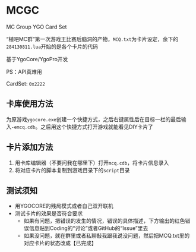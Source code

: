 # MCGC
MC Group YGO Card Set

“植吧MC群”第一次游戏王比赛后脑洞的产物，`MCQ.txt`为卡片设定，余下的`284130811.lua`开始的是各个卡片的代码

基于YgoCore/YgoPro开发

PS：API真难用

CardSet: `0x2222`

## 卡库使用方法
为原游戏`ygocore.exe`创建一个快捷方式，之后右键属性后在目标一栏的最后输入`-emcq.cdb`。之后用这个快捷方式打开游戏就能看见DIY卡片了

## 卡片添加方法
1. 用卡库编辑器（不要问我在哪里下）打开`mcq.cdb`，将卡片信息录入
2. 将对应卡片的脚本复制到游戏目录下的`script`目录

## 测试须知
- 用YGOCORE的残局模式或者自己双开联机
- 测试卡片的效果是否符合要求
	- 如果有问题，把错误的发生的情况，错误的具体描述，下方输出的红色错误信息贴到Coding的“讨论”或者GitHub的“Issue”里去
	- 如果没问题，就在群里或者私聊敲我跟我说没问题，然后把MCQ.txt里的对应卡片的状态改成【已完成】
